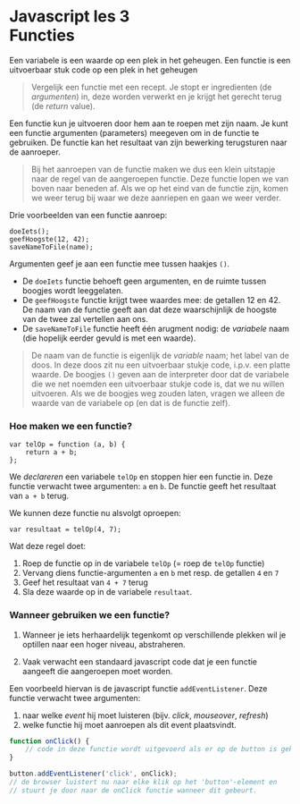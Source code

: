 # Javascript les 3 <br>Functies

Een variabele is een waarde op een plek in het geheugen.
Een functie is een uitvoerbaar stuk code op een plek in het geheugen

>Vergelijk een functie met een recept.
Je stopt er ingredienten (de *argumenten*) in, deze worden verwerkt en je krijgt het gerecht terug (de *return* value).

Een functie kun je uitvoeren door hem aan te roepen met zijn naam.
Je kunt een functie argumenten (parameters) meegeven om in de functie te gebruiken.
De functie kan het resultaat van zijn bewerking terugsturen naar de aanroeper.

>Bij het aanroepen van de functie maken we dus een klein uitstapje naar de regel van de aangeroepen functie. Deze functie lopen we van boven naar beneden af. Als we op het eind van de functie zijn, komen we weer terug bij waar we deze aanriepen en gaan we weer verder.

Drie voorbeelden van een functie aanroep:
```
doeIets();
geefHoogste(12, 42);
saveNameToFile(name);
```

Argumenten geef je aan een functie mee tussen haakjes `()`.

* De `doeIets` functie behoeft geen argumenten, en de ruimte tussen boogjes wordt leeggelaten. 
* De `geefHoogste` functie krijgt twee waardes mee: de getallen 12 en 42. De naam van de functie geeft aan dat deze waarschijnlijk de hoogste van de twee zal vertellen aan ons. 
* De `saveNameToFile` functie heeft één arugment nodig: de *variabele* naam (die hopelijk eerder gevuld is met een waarde).

>De naam van de functie is eigenlijk de *variable* naam; het label van de doos.
In deze doos zit nu een uitvoerbaar stukje code, i.p.v. een platte waarde. De boogjes `()` geven aan de interpreter door dat de variabele die we net noemden een uitvoerbaar stukje code is, dat we nu willen uitvoeren. Als we de boogjes weg zouden laten, vragen we alleen de waarde van de variabele op (en dat is de functie zelf). 

### Hoe maken we een functie?

```
var telOp = function (a, b) {
    return a + b;
};
```

We *declareren* een variabele `telOp` en stoppen hier een functie in.
Deze functie verwacht twee argumenten: `a` en `b`. 
De functie geeft het resultaat van `a + b` terug.

We kunnen deze functie nu alsvolgt oproepen:
```
var resultaat = telOp(4, 7);
```

Wat deze regel doet:
1. Roep de functie op in de variabele `telOp` (= roep de `telOp` functie)
2. Vervang diens functie-argumenten `a` en `b` met resp. de getallen `4` en `7`
3. Geef het resultaat van `4 + 7` terug
4. Sla deze waarde op in de variabele `resultaat`.

### Wanneer gebruiken we een functie?

1. Wanneer je iets herhaardelijk tegenkomt op verschillende plekken wil je optillen naar een hoger niveau, abstraheren.

2. Vaak verwacht een standaard javascript code dat je een functie aangeeft die aangeroepen moet worden.

Een voorbeeld hiervan is de javascript functie `addEventListener`.
Deze functie verwacht twee argumenten: 
1. naar welke *event* hij moet luisteren (bijv. *click*, *mouseover*, *refresh*)
2. welke functie hij moet aanroepen als dit event plaatsvindt.


```javascript
function onClick() {
    // code in deze functie wordt uitgevoerd als er op de button is geklikt.
}

button.addEventListener('click', onClick);
// de browser luistert nu naar elke klik op het 'button'-element en 
// stuurt je door naar de onClick functie wanneer dit gebeurt.
```









